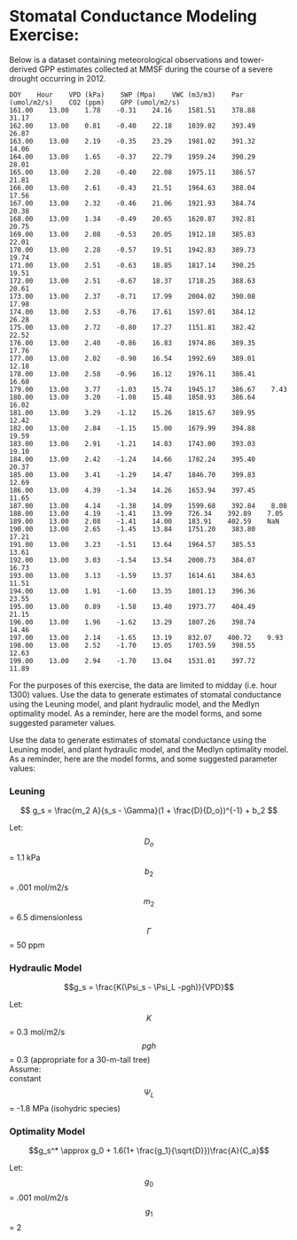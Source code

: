 # Stomatal Conductance Modeling Exercise:

Below is a dataset containing meteorological observations and tower-derived GPP estimates collected at MMSF during the course of a severe drought occurring in 2012.

```
DOY    Hour    VPD (kPa)    SWP (Mpa)    VWC (m3/m3)    Par (umol/m2/s)    CO2 (ppm)    GPP (umol/m2/s)    
161.00    13.00    1.78    -0.31    24.16    1581.51    378.88    31.17    
162.00    13.00    0.81    -0.40    22.18    1039.02    393.49    26.87    
163.00    13.00    2.19    -0.35    23.29    1981.02    391.32    14.06    
164.00    13.00    1.65    -0.37    22.79    1959.24    390.29    28.01    
165.00    13.00    2.28    -0.40    22.08    1975.11    386.57    21.81    
166.00    13.00    2.61    -0.43    21.51    1964.63    388.04    17.56    
167.00    13.00    2.32    -0.46    21.06    1921.93    384.74    20.38    
168.00    13.00    1.34    -0.49    20.65    1620.87    392.81    20.75    
169.00    13.00    2.08    -0.53    20.05    1912.18    385.83    22.01    
170.00    13.00    2.28    -0.57    19.51    1942.83    389.73    19.74    
171.00    13.00    2.51    -0.63    18.85    1817.14    390.25    19.51    
172.00    13.00    2.51    -0.67    18.37    1718.25    388.63    20.61    
173.00    13.00    2.37    -0.71    17.99    2004.02    390.08    17.98    
174.00    13.00    2.53    -0.76    17.61    1597.01    384.12    26.28    
175.00    13.00    2.72    -0.80    17.27    1151.81    382.42    22.52    
176.00    13.00    2.40    -0.86    16.83    1974.86    389.35    17.76    
177.00    13.00    2.02    -0.90    16.54    1992.69    389.01    12.18    
178.00    13.00    2.58    -0.96    16.12    1976.11    386.41    16.60    
179.00    13.00    3.77    -1.03    15.74    1945.17    386.67    7.43    
180.00    13.00    3.20    -1.08    15.48    1858.93    386.64    16.02    
181.00    13.00    3.29    -1.12    15.26    1815.67    389.95    12.42    
182.00    13.00    2.84    -1.15    15.00    1679.99    394.88    19.59    
183.00    13.00    2.91    -1.21    14.83    1743.00    393.03    19.10    
184.00    13.00    2.42    -1.24    14.66    1782.24    395.40    20.37    
185.00    13.00    3.41    -1.29    14.47    1846.70    399.83    12.69    
186.00    13.00    4.39    -1.34    14.26    1653.94    397.45    11.65    
187.00    13.00    4.14    -1.38    14.09    1599.68    392.84    8.08    
188.00    13.00    4.19    -1.41    13.99    726.34    392.89    7.05    
189.00    13.00    2.08    -1.41    14.00    183.91    402.59    NaN    
190.00    13.00    2.65    -1.45    13.84    1751.20    383.80    17.21    
191.00    13.00    3.23    -1.51    13.64    1964.57    385.53    13.61    
192.00    13.00    3.03    -1.54    13.54    2000.73    384.07    16.73    
193.00    13.00    3.13    -1.59    13.37    1614.61    384.63    11.51    
194.00    13.00    1.91    -1.60    13.35    1801.13    396.36    23.55    
195.00    13.00    0.89    -1.58    13.40    1973.77    404.49    21.15    
196.00    13.00    1.96    -1.62    13.29    1807.26    398.74    14.46    
197.00    13.00    2.14    -1.65    13.19    832.07    400.72    9.93    
198.00    13.00    2.52    -1.70    13.05    1703.59    398.55    12.63    
199.00    13.00    2.94    -1.70    13.04    1531.01    397.72    11.89
```

For the purposes of this exercise, the data are limited to midday \(i.e. hour 1300\) values. Use the data to generate estimates of stomatal conductance using the Leuning model, and plant hydraulic model, and the Medlyn optimality model.  As a reminder, here are the model forms, and some suggested parameter values.

Use the data to generate estimates of stomatal conductance using the Leuning model, and plant hydraulic model, and the Medlyn optimality model.  As a reminder, here are the model forms, and some suggested parameter values:

### Leuning

$$ g_s = \frac{m_2 A}{s_s - \Gamma}(1 + \frac{D}{D_o})^{-1} + b_2 $$

Let:  
$$D_o$$ = 1.1 kPa  
$$b_2$$ = .001 mol/m2/s  
$$m_2$$ = 6.5 dimensionless  
$$\Gamma$$ = 50 ppm

### Hydraulic Model

$$g_s = \frac{K(\Psi_s - \Psi_L -pgh)}{VPD}$$

Let:  
$$K$$ = 0.3 mol/m2/s  
$$pgh$$ = 0.3 \(appropriate for a 30-m-tall tree\)  
Assume:  
constant $$\Psi_L$$ = -1.8 MPa \(isohydric species\)

### Optimality Model

$$g_s^* \approx g_0 + 1.6(1+ \frac{g_1}{\sqrt{D}})\frac{A}{C_a}$$

Let:  
$$g_0$$ = .001 mol/m2/s  
$$g_1$$ = 2

